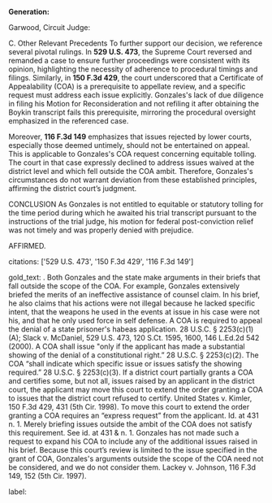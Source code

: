 **Generation:**

Garwood, Circuit Judge:

C. Other Relevant Precedents
To further support our decision, we reference several pivotal rulings. In **529 U.S. 473**, the Supreme Court reversed and remanded a case to ensure further proceedings were consistent with its opinion, highlighting the necessity of adherence to procedural timings and filings. Similarly, in **150 F.3d 429**, the court underscored that a Certificate of Appealability (COA) is a prerequisite to appellate review, and a specific request must address each issue explicitly. Gonzales's lack of due diligence in filing his Motion for Reconsideration and not refiling it after obtaining the Boykin transcript fails this prerequisite, mirroring the procedural oversight emphasized in the referenced case.

Moreover, **116 F.3d 149** emphasizes that issues rejected by lower courts, especially those deemed untimely, should not be entertained on appeal. This is applicable to Gonzales's COA request concerning equitable tolling. The court in that case expressly declined to address issues waived at the district level and which fell outside the COA ambit. Therefore, Gonzales's circumstances do not warrant deviation from these established principles, affirming the district court’s judgment.

CONCLUSION
As Gonzales is not entitled to equitable or statutory tolling for the time period during which he awaited his trial transcript pursuant to the instructions of the trial judge, his motion for federal post-conviction relief was not timely and was properly denied with prejudice.

AFFIRMED.

citations: ['529 U.S. 473', '150 F.3d 429', '116 F.3d 149']

gold_text: . Both Gonzales and the state make arguments in their briefs that fall outside the scope of the COA. For example, Gonzales extensively briefed the merits of an ineffective assistance of counsel claim. In his brief, he also claims that his actions were not illegal because he lacked specific intent, that the weapons he used in the events at issue in his case were not his, and that he only used force in self defense. A COA is required to appeal the denial of a state prisoner's habeas application. 28 U.S.C. § 2253(c)(1)(A); Slack v. McDaniel, 529 U.S. 473, 120 S.Ct. 1595, 1600, 146 L.Ed.2d 542 (2000). A COA shall issue "only if the applicant has made a substantial showing of the denial of a constitutional right.” 28 U.S.C. § 2253(c)(2). The COA “shall indicate which specific issue or issues satisfy the showing required.” 28 U.S.C. § 2253(c)(3). If a district court partially grants a COA and certifies some, but not all, issues raised by an applicant in the district court, the applicant may move this court to extend the order granting a COA to issues that the district court refused to certify. United States v. Kimler, 150 F.3d 429, 431 (5th Cir. 1998). To move this court to extend the order granting a COA requires an “express request” from the applicant. Id. at 431 n. 1. Merely briefing issues outside the ambit of the COA does not satisfy this requirement. See id. at 431 & n. 1. Gonzales has not made such a request to expand his COA to include any of the additional issues raised in his brief. Because this court’s review is limited to the issue specified in the grant of COA, Gonzales's arguments outside the scope of the COA need not be considered, and we do not consider them. Lackey v. Johnson, 116 F.3d 149, 152 (5th Cir. 1997).

label: 